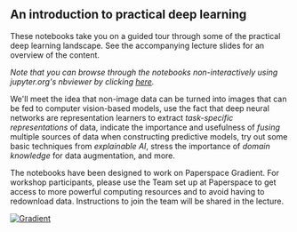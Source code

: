 ## An introduction to practical deep learning

These notebooks take you on a guided tour through some of the practical deep learning landscape. See the accompanying lecture slides for an overview of the content. 

_Note that you can browse through the notebooks non-interactively using jupyter.org's nbviewer by clicking [here](https://nbviewer.jupyter.org/github/MMIV-ML/NORBIS-DL-2021/tree/master/2-intro_to_practical_dl)._


We'll meet the idea that non-image data can be turned into images that can be fed to computer vision-based models, use the fact that deep neural networks are representation learners to extract _task-specific representations_ of data, indicate the importance and usefulness of _fusing_ multiple sources of data when constructing predictive models, try out some basic techniques from _explainable AI_, stress the importance of _domain knowledge_ for data augmentation, and more. 

The notebooks have been designed to work on Paperspace Gradient. For workshop participants, please use the Team set up at Paperspace to get access to more powerful computing resources and to avoid having to redownload data. Instructions to join the team will be shared in the lecture. 


[![Gradient](https://assets.paperspace.io/img/gradient-badge.svg)](https://console.paperspace.com/github/MMIV-ML/NORBIS-DL-2021/blob/master/2-intro_to_practical_dl?runtime=paperspace/fastai)


